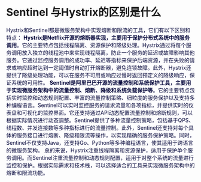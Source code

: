 # Sentinel 与Hystrix的区别是什么
<font style="color:rgb(5, 7, 59);background-color:rgb(253, 253, 254);">Hystrix和Sentinel都是微服务架构中实现熔断和限流的工具，它们有以下区别和特点：</font>
**<font style="color:rgb(5, 7, 59);background-color:rgb(253, 253, 254);">Hystrix是Netflix开源的熔断器实现，主要用于保护分布式系统中的服务调用</font>**<font style="color:rgb(5, 7, 59);background-color:rgb(253, 253, 254);">。它的主要特点包括线程隔离、资源保护和降级处理。Hystrix通过将每个服务调用放入独立的线程池中来实现线程隔离，防止一个服务的延迟或故障影响其他服务。它通过监控服务调用的成功率、延迟等指标来保护后端资源，并在失败的请求或响应超时达到一定阈值时自动打开熔断器，避免连锁故障。此外，Hystrix还提供了降级处理功能，可以在服务不可用或响应过慢时返回预定义的降级响应，保证系统的可用性。</font>
**<font style="color:rgb(5, 7, 59);background-color:rgb(253, 253, 254);">Sentinel是阿里巴巴开源的流量控制和系统保护工具，主要用于实现微服务架构中的流量控制、熔断、降级和系统负载保护等</font>**<font style="color:rgb(5, 7, 59);background-color:rgb(253, 253, 254);">。它的主要特点包括实时监控和动态规则配置、丰富的流量控制策略、细粒度的服务保护以及支持多种编程语言。Sentinel可以实时监控服务的请求流量和各项指标，并提供实时的仪表盘和可视化的监控界面。它还支持通过API动态配置流量控制和熔断规则，可以根据实际情况进行动态调整。Sentinel提供了多种流量控制策略，包括基于QPS、线程数、并发连接数等多种指标进行的流量控制。此外，Sentinel还支持对每个具体的服务接口进行熔断、降级和限流等操作，以实现精确的服务保护策略。同时，Sentinel不仅支持Java，还支持Go、Python等多种编程语言，使其适用于跨语言的微服务架构。</font>
<font style="color:rgb(5, 7, 59);background-color:rgb(253, 253, 254);">总的来说，Hystrix注重线程隔离和资源保护，适用于保护单个服务调用。而Sentinel注重流量控制和动态规则配置，适用于对整个系统的流量进行监控和保护。根据实际需求和技术栈，可以选择适合的工具来实现微服务架构中的熔断和限流功能。</font>
